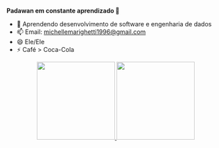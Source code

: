 **Padawan em constante aprendizado 👋**

- 🌱 Aprendendo desenvolvimento de software e engenharia de dados
- 📫 Email: michellemarighetti1996@gmail.com
- 😄 Ele/Ele
- ⚡ Café > Coca-Cola 

<div align="center">
  <a href="https://github.com/MiMghtt">
  <img height="180em" src="https://github-readme-stats.vercel.app/api/top-langs/?username=MiMghtt&layout=compact&langs_count=7&theme=dracula"/>
  <img height="180em" src="https://github-readme-stats.vercel.app/api?username=MiMghtt&show_icons=true&theme=dracula&include_all_commits=true&count_private=true"/>
</div>
  
